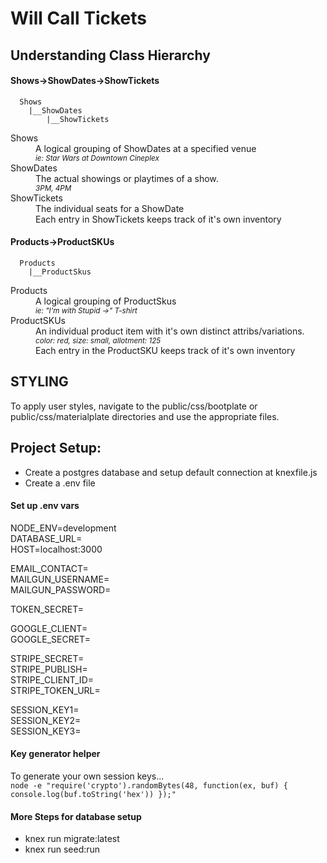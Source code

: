 # Will Call Tickets

## Understanding Class Hierarchy
#### Shows->ShowDates->ShowTickets
```
  Shows  
    |__ShowDates
        |__ShowTickets
```
<dl>
  <dt>Shows</dt>
    <dd>A logical grouping of ShowDates at a specified venue<br/>
    <em><small>ie: Star Wars at Downtown Cineplex</small></em></dd>
  <dt>ShowDates</dt>
    <dd>The actual showings or playtimes of a show. <br/>
    <em><small>3PM, 4PM</small></em></dd>
  <dt>ShowTickets</dt>
    <dd>The individual seats for a ShowDate</dd>  
    <dd>Each entry in ShowTickets keeps track of it's own inventory</dd>
</dl>
  

#### Products->ProductSKUs
```
  Products  
    |__ProductSkus
```
<dl>
  <dt>Products</dt>
  <dd>A logical grouping of ProductSkus<br/>
    <em><small>ie: &quot;I'm with Stupid ->&quot; T-shirt</small></em></dd>
  <dt>ProductSKUs</dt>
    <dd>An individual product item with it's own distinct attribs/variations. <br/>
    <em><small>color: red, size: small, allotment: 125</small></em></dd>
    <dd>Each entry in the ProductSKU keeps track of it's own inventory</dd>
</dl>
  

## STYLING
To apply user styles, navigate to the public/css/bootplate or public/css/materialplate 
directories and use the appropriate files.

## Project Setup:
+ Create a postgres database and setup default connection at knexfile.js 
+ Create a .env file 


#### Set up .env vars
NODE_ENV=development  
DATABASE_URL=  
HOST=localhost:3000

EMAIL_CONTACT=  
MAILGUN_USERNAME=  
MAILGUN_PASSWORD=

TOKEN_SECRET=

GOOGLE_CLIENT=  
GOOGLE_SECRET=

STRIPE_SECRET=  
STRIPE_PUBLISH=  
STRIPE_CLIENT_ID=  
STRIPE_TOKEN_URL=

SESSION_KEY1=  
SESSION_KEY2=  
SESSION_KEY3=


#### Key generator helper
To generate your own session keys...  
```node -e "require('crypto').randomBytes(48, function(ex, buf) { console.log(buf.toString('hex')) });"```


#### More Steps for database setup
+ knex run migrate:latest
+ knex run seed:run